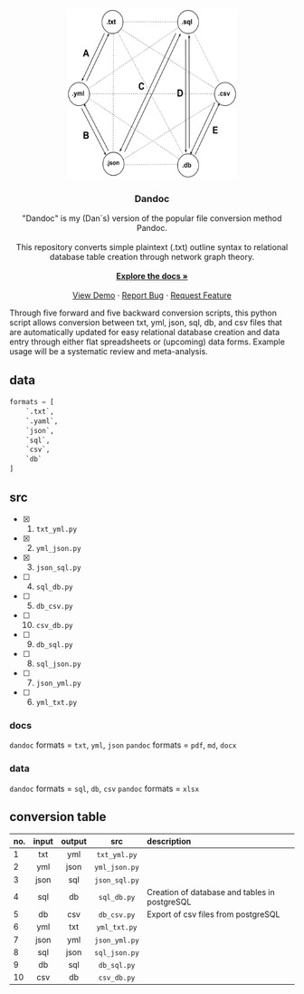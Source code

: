 <div align="center">
  <a href="https://github.com/dong-wkim/dandoc">
    <img src="img/logo.png" alt="Logo" width="300" height="300">
  </a>

  <h3 align="center">Dandoc</h3>

  <p align="center">
    "Dandoc" is my (Dan`s) version of the popular file conversion method Pandoc. <br />
    <br />
    This repository converts simple plaintext (.txt) outline syntax to relational database table creation through network graph theory.
    <br />
    <br />
    <a href="https://github.com/dong-wkim/dandoc"><strong>Explore the docs »</strong></a>
    <br />
    <br />
    <a href="https://github.com/dong-wkim/dandoc">View Demo</a>
    &middot;
    <a href="https://github.com/dong-wkim/dandoc/issues/new?labels=bug&template=bug-report---.md">Report Bug</a>
    &middot;
    <a href="https://github.com/dong-wkim/dandoc/issues/new?labels=enhancement&template=feature-request---.md">Request Feature</a>
  </p>
</div>
<!-- network graph for conversions here -->

Through five forward and five backward conversion scripts, this python script allows conversion between txt, yml, json, sql, db, and csv files that are automatically updated for easy relational database creation and data entry through either flat spreadsheets or (upcoming) data forms. Example usage will be a systematic review and meta-analysis.  

## data

```python
formats = [
    `.txt`, 
    `.yaml`, 
    `json`,
    `sql`,
    `csv`,
    `db` 
]
```

## src

- [X] 1. `txt_yml.py`
- [X] 2. `yml_json.py`
- [X] 3. `json_sql.py`
- [ ] 4. `sql_db.py`
- [ ] 5. `db_csv.py`
- [ ] 10. `csv_db.py`
- [ ] 9. `db_sql.py`
- [ ] 8. `sql_json.py`
- [ ] 7. `json_yml.py`
- [ ] 6. `yml_txt.py`

### docs

`dandoc` formats = `txt`, `yml`, `json`
`pandoc` formats = `pdf`, `md`, `docx`

### data

`dandoc` formats = `sql`, `db`, `csv`
`pandoc` formats = `xlsx`

## conversion table

| no. | input | output |     src      | description |
| :-- | :---: | :----: | :----------: | :---  |
| 1   |  txt  |  yml  | `txt_yml.py`  |  |
| 2   |  yml |  json  | `yml_json.py` |  |
| 3   |  json |  sql   | `json_sql.py`  |  |
| 4   |  sql  |   db   |  `sql_db.py`   | Creation of database and tables in postgreSQL |
| 5   |   db  |  csv   |  `db_csv.py`   | Export of csv files from postgreSQL |
| 6   | yml  |  txt   | `yml_txt.py`  |  |
| 7   | json  |  yml  | `json_yml.py` |  |
| 8   |  sql  |  json  | `sql_json.py`  |  |
| 9   |  db   |  sql   | `db_sql.py`    |  |
| 10  |  csv  |   db   | `csv_db.py`    |  |


<!-- Comments/notes:

Better to use psql or python for converting between JSON and CSV files?

Full paths to scripts:
"E:\20-29 projects\.github\repositories\dandoc\src\txt_yml.py"
"E:\20-29 projects\.github\repositories\dandoc\src\yml_json.py"
"E:\20-29 projects\.github\repositories\dandoc\src\json_sql.py"
"E:\20-29 projects\.github\repositories\dandoc\src\sql_db.py"
"E:\20-29 projects\.github\repositories\dandoc\src\db_csv.py"

"E:\20-29 projects\.github\repositories\dandoc\src\csv_db.py"
"E:\20-29 projects\.github\repositories\dandoc\src\db_sql.py"
"E:\20-29 projects\.github\repositories\dandoc\src\sql_json.py"
"E:\20-29 projects\.github\repositories\dandoc\src\json_yml.py"
"E:\20-29 projects\.github\repositories\dandoc\src\yml_txt.py"

-->